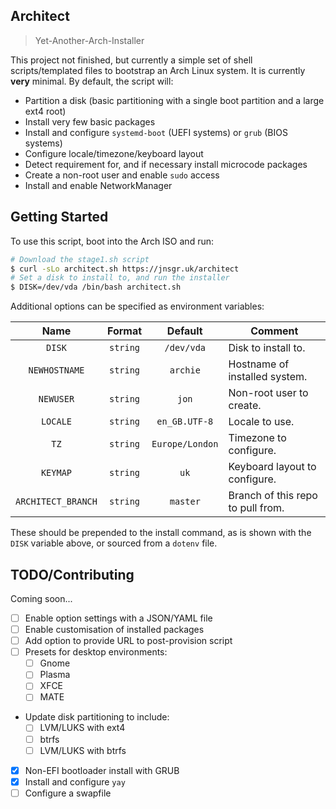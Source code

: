 ## Architect

> Yet-Another-Arch-Installer

This project not finished, but currently a simple set of shell scripts/templated files to bootstrap an Arch Linux system. It is currently **very** minimal. By default, the script will:

- Partition a disk (basic partitioning with a single boot partition and a large ext4 root)
- Install very few basic packages
- Install and configure `systemd-boot` (UEFI systems) or `grub` (BIOS systems)
- Configure locale/timezone/keyboard layout
- Detect requirement for, and if necessary install microcode packages
- Create a non-root user and enable `sudo` access
- Install and enable NetworkManager

## Getting Started

To use this script, boot into the Arch ISO and run:

```bash
# Download the stage1.sh script
$ curl -sLo architect.sh https://jnsgr.uk/architect
# Set a disk to install to, and run the installer
$ DISK=/dev/vda /bin/bash architect.sh
```

Additional options can be specified as environment variables:

|        Name        |  Format  |     Default     | Comment                           |
| :----------------: | :------: | :-------------: | --------------------------------- |
|       `DISK`       | `string` |   `/dev/vda`    | Disk to install to.               |
|   `NEWHOSTNAME`    | `string` |    `archie`     | Hostname of installed system.     |
|     `NEWUSER`      | `string` |      `jon`      | Non-root user to create.          |
|      `LOCALE`      | `string` |  `en_GB.UTF-8`  | Locale to use.                    |
|        `TZ`        | `string` | `Europe/London` | Timezone to configure.            |
|      `KEYMAP`      | `string` |      `uk`       | Keyboard layout to configure.     |
| `ARCHITECT_BRANCH` | `string` |    `master`     | Branch of this repo to pull from. |

These should be prepended to the install command, as is shown with the `DISK` variable above, or sourced from a `dotenv` file.

## TODO/Contributing

Coming soon...

- [ ] Enable option settings with a JSON/YAML file
- [ ] Enable customisation of installed packages
- [ ] Add option to provide URL to post-provision script
- [ ] Presets for desktop environments:
  - [ ] Gnome
  - [ ] Plasma
  - [ ] XFCE
  - [ ] MATE
- Update disk partitioning to include:
  - [ ] LVM/LUKS with ext4
  - [ ] btrfs
  - [ ] LVM/LUKS with btrfs
- [x] Non-EFI bootloader install with GRUB
- [x] Install and configure `yay`
- [ ] Configure a swapfile
